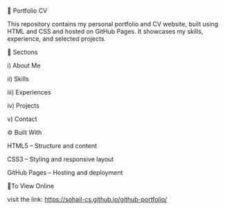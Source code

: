 💼 Portfolio CV

This repository contains my personal portfolio and CV website, built using HTML and CSS and hosted on GitHub Pages. It showcases my skills, experience, and selected projects.

📖 Sections

i) About Me 

ii) Skills

iii) Experiences

iv) Projects

v) Contact

⚙️ Built With

HTML5 – Structure and content

CSS3 – Styling and responsive layout

GitHub Pages – Hosting and deployment

🚀To View Online

visit the link: https://sohail-cs.github.io/github-portfolio/


